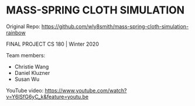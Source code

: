 # MASS-SPRING CLOTH SIMULATION

Original Repo: https://github.com/wly8smith/mass-spring-cloth-simulation-rainbow

FINAL PROJECT
CS 180 | Winter 2020

Team members:
- Christie Wang
- Daniel Kluzner
- Susan Wu

YouTube video:
https://www.youtube.com/watch?v=Y6lSfG6yC_k&feature=youtu.be
